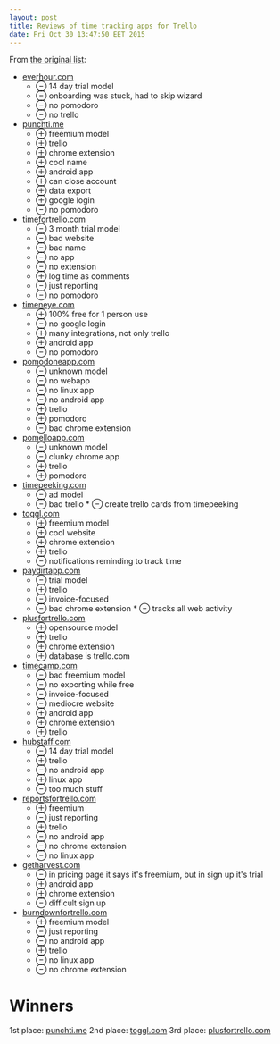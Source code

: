 ```yaml
---
layout: post
title: Reviews of time tracking apps for Trello
date: Fri Oct 30 13:47:50 EET 2015
---
```

From [the original list](http://help.trello.com/article/941-time-tracking):

* [everhour.com](https://everhour.com)
  * ⊖ 14 day trial model
  * ⊖ onboarding was stuck, had to skip wizard
  * ⊖ no pomodoro
  * ⊖ no trello
* [punchti.me](http://www.punchti.me/)
  * ⊕ freemium model
  * ⊕ trello
  * ⊕ chrome extension
  * ⊕ cool name
  * ⊕ android app
  * ⊕ can close account
  * ⊕ data export
  * ⊕ google login
  * ⊖ no pomodoro
* [timefortrello.com](http://www.timefortrello.com/)
  * ⊖ 3 month trial model
  * ⊖ bad website
  * ⊖ bad name
  * ⊖ no app
  * ⊖ no extension
  * ⊕ log time as comments
  * ⊖ just reporting
  * ⊖ no pomodoro
* [timeneye.com](https://www.timeneye.com)
  * ⊕ 100% free for 1 person use
  * ⊖ no google login
  * ⊕ many integrations, not only trello
  * ⊕ android app
  * ⊖ no pomodoro
* [pomodoneapp.com](http://pomodoneapp.com/)
  * ⊖ unknown model
  * ⊖ no webapp
  * ⊖ no linux app
  * ⊖ no android app
  * ⊕ trello
  * ⊕ pomodoro
  * ⊖ bad chrome extension
* [pomelloapp.com](http://pomelloapp.com/)
  * ⊖ unknown model
  * ⊖ clunky chrome app
  * ⊕ trello
  * ⊕ pomodoro
* [timepeeking.com](https://timepeeking.com)
  * ⊖ ad model
  * ⊖ bad trello * ⊖ create trello cards from timepeeking
* [toggl.com](https://toggl.com/)
  * ⊕ freemium model
  * ⊕ cool website
  * ⊕ chrome extension
  * ⊕ trello
  * ⊖ notifications reminding to track time
* [paydirtapp.com](https://paydirtapp.com/)
  * ⊖ trial model
  * ⊕ trello
  * ⊖ invoice-focused
  * ⊖ bad chrome extension * ⊖ tracks all web activity
* [plusfortrello.com](http://www.plusfortrello.com/)
  * ⊕ opensource model
  * ⊕ trello
  * ⊕ chrome extension
  * ⊕ database is trello.com
* [timecamp.com](https://www.timecamp.com/)
  * ⊖ bad freemium model
  * ⊖ no exporting while free
  * ⊖ invoice-focused
  * ⊖ mediocre website
  * ⊕ android app
  * ⊕ chrome extension
  * ⊕ trello
* [hubstaff.com](https://hubstaff.com/)
  * ⊖ 14 day trial model
  * ⊕ trello
  * ⊖ no android app
  * ⊕ linux app
  * ⊖ too much stuff
* [reportsfortrello.com](http://reportsfortrello.com/)
  * ⊕ freemium
  * ⊖ just reporting
  * ⊕ trello
  * ⊖ no android app
  * ⊖ no chrome extension
  * ⊖ no linux app
* [getharvest.com](https://www.getharvest.com)
  * ⊖ in pricing page it says it's freemium, but in sign up it's trial
  * ⊕ android app
  * ⊕ chrome extension
  * ⊖ difficult sign up
* [burndownfortrello.com](https://www.burndownfortrello.com)
  * ⊕ freemium model
  * ⊖ just reporting
  * ⊖ no android app
  * ⊕ trello
  * ⊖ no linux app
  * ⊖ no chrome extension

# Winners

1st place: [punchti.me](http://www.punchti.me/)
2nd place: [toggl.com](https://toggl.com/)
3rd place: [plusfortrello.com](http://www.plusfortrello.com/)